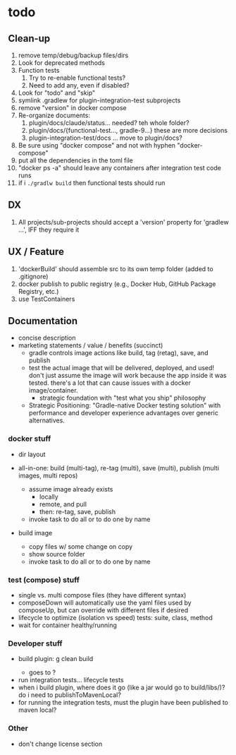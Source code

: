 # todo

## Clean-up
1. remove temp/debug/backup files/dirs
2. Look for deprecated methods
3. Function tests
   1. Try to re-enable functional tests?
   2. Need to add any, even if disabled? 
4. Look for "todo" and "skip"
6. symlink .gradlew for plugin-integration-test subprojects
7. remove "version" in docker compose
7. Re-organize documents:
   1. plugin/docs/claude/status... needed?  teh whole folder?
   2. plugin/docs/{functional-test..., gradle-9...} these are more decisions
   3. plugin-integration-test/docs ... move to plugin/docs?
7. Be sure using "docker compose" and not with hyphen "docker-compose"
8. put all the dependencies in the toml file
9. "docker ps -a" should leave any containers after integration test code runs
9. if i `./gradlw build` then functional tests should run

## DX
1. All projects/sub-projects should accept a 'version' property for 'gradlew ...', IFF they require it


## UX / Feature
1. 'dockerBuild' should assemble src to its own temp folder (added to .gitignore)
4. docker publish to public registry (e.g., Docker Hub, GitHub Package Registry, etc.)
5. use TestContainers


## Documentation

- concise description
- marketing statements / value / benefits (succinct)
   - gradle controls image actions like build, tag (retag), save, and publish
   - test the actual image that will be delivered, deployed, and used!  don't just assume the image will work because the 
   app inside it was tested.  there's a lot that can cause issues with a docker image/container. 
      - strategic foundation with "test what you ship" philosophy
   - Strategic Positioning: "Gradle-native Docker testing solution" with performance and developer experience advantages 
   over generic alternatives.

### docker stuff

- dir layout

- all-in-one: build (multi-tag), re-tag (multi), save (multi), publish (multi images, multi repos)
  - assume image already exists
     - locally
     - remote, and pull
     - then: re-tag, save, publish
  - invoke task to do all or to do one by name

- build image
   - copy files w/ some change on copy
   - show source folder
  - invoke task to do all or to do one by name

### test (compose) stuff

- single vs. multi compose files (they have different syntax)
- composeDown will automatically use the yaml files used by composeUp, but can override with different files if desired
- lifecycle to optimize (isolation vs speed) tests: suite, class, method
- wait for container healthy/running

### Developer stuff

- build plugin: g clean build <version prop: todo>
   - goes to  ?
- run integration tests... lifecycle tests
- when i build plugin, where does it go (like a jar would go to build/libs/)?  do i need to publishToMavenLocal?
- for running the integration tests, must the plugin have been published to maven local?

### Other

- don't change license section